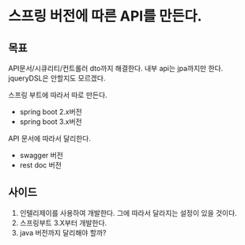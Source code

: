 # 스프링 버전에 따른 API를 만든다.

## 목표
API문서/시큐리티/컨트롤러 dto까지 해결한다.
내부 api는 jpa까지만 한다. jqueryDSL은 안할지도 모르겠다.

스프링 부트에 따라서 따로 만든다.
- spring boot 2.x버전
- spring boot 3.x버전

API 문서에 따라서 달리한다.
- swagger 버전
- rest doc 버전


## 사이드
1. 인텔리제이를 사용하여 개발한다. 그에 따라서 달라지는 설정이 있을 것이다.
2. 스프링부트 3.X부터 개발한다.
3. java 버전까지 달리해야 할까?
